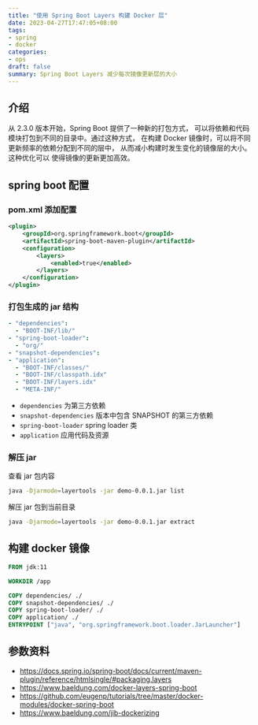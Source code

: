 ```yaml
---
title: "使用 Spring Boot Layers 构建 Docker 层"
date: 2023-04-27T17:47:05+08:00
tags:
- spring
- docker
categories:
- ops
draft: false
summary: Spring Boot Layers 减少每次镜像更新层的大小
---
```

## 介绍

从 2.3.0 版本开始，Spring Boot 提供了一种新的打包方式，
可以将依赖和代码模块打包到不同的目录中。通过这种方式，
在构建 Docker 镜像时，可以将不同更新频率的依赖分配到不同的层中，
从而减小构建时发生变化的镜像层的大小。这种优化可以
使得镜像的更新更加高效。

## spring boot 配置

### pom.xml 添加配置

```xml
<plugin>
    <groupId>org.springframework.boot</groupId>
    <artifactId>spring-boot-maven-plugin</artifactId>
    <configuration>
        <layers>
            <enabled>true</enabled>
        </layers>
    </configuration>
</plugin>
```

### 打包生成的 jar 结构

```yaml
- "dependencies":
  - "BOOT-INF/lib/"
- "spring-boot-loader":
  - "org/"
- "snapshot-dependencies":
- "application":
  - "BOOT-INF/classes/"
  - "BOOT-INF/classpath.idx"
  - "BOOT-INF/layers.idx"
  - "META-INF/"
```

- `dependencies` 为第三方依赖
- `snapshot-dependencies`  版本中包含 SNAPSHOT 的第三方依赖
- `spring-boot-loader` spring loader 类
- `application` 应用代码及资源

### 解压 jar

查看 jar 包内容

```sh
java -Djarmode=layertools -jar demo-0.0.1.jar list
```

解压 jar 包到当前目录

```sh
java -Djarmode=layertools -jar demo-0.0.1.jar extract
```

## 构建 docker 镜像

```Dockerfile
FROM jdk:11

WORKDIR /app

COPY dependencies/ ./
COPY snapshot-dependencies/ ./
COPY spring-boot-loader/ ./
COPY application/ ./
ENTRYPOINT ["java", "org.springframework.boot.loader.JarLauncher"]
```

## 参数资料

- https://docs.spring.io/spring-boot/docs/current/maven-plugin/reference/htmlsingle/#packaging.layers
- https://www.baeldung.com/docker-layers-spring-boot
- https://github.com/eugenp/tutorials/tree/master/docker-modules/docker-spring-boot
- https://www.baeldung.com/jib-dockerizing